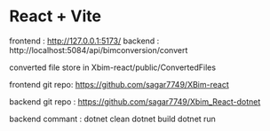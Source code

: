 # React + Vite

frontend : http://127.0.0.1:5173/ 
backend : http://localhost:5084/api/bimconversion/convert

converted file store in Xbim-react/public/ConvertedFiles

frontend git repo: https://github.com/sagar7749/XBim-react

backend git repo : https://github.com/sagar7749/Xbim_React-dotnet

backend commant : 
     dotnet clean 
     dotnet build 
     dotnet run
